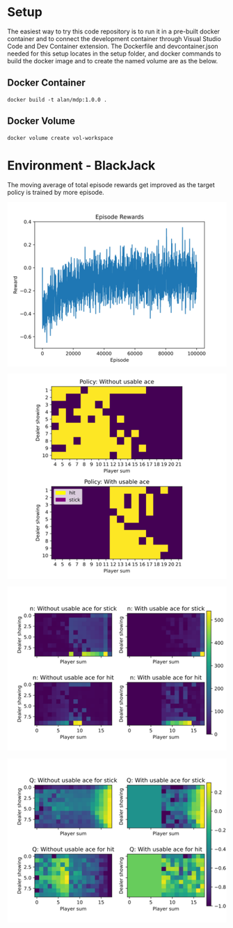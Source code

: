 # Setup
The easiest way to try this code repository is to run it in a pre-built docker container and to connect the development container through Visual 
Studio Code and Dev Container extension. The Dockerfile and devcontainer.json needed for this setup locates in the setup folder, and docker 
commands to build the docker image and to create the named volume are as the below.

## Docker Container
```
docker build -t alan/mdp:1.0.0 .
```

## Docker Volume
```
docker volume create vol-workspace
```

# Environment - BlackJack
The moving average of total episode rewards get improved as the target policy is trained by more episode. 

![Figure 1](rewards.svg)

![Figure 2](policy.svg)

![Figure 3](n.svg)

![Figure 4](Q.svg)
